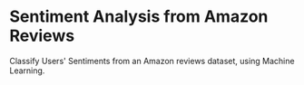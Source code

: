 # Sentiment Analysis from Amazon Reviews

Classify Users' Sentiments from an Amazon reviews dataset, using Machine Learning. 
